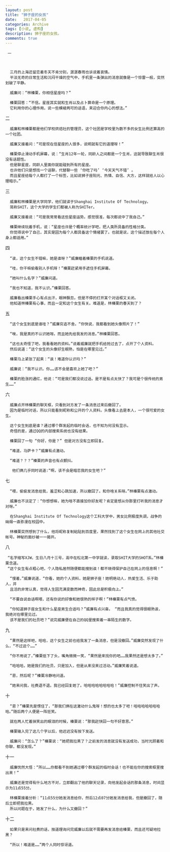 ```yaml
---
layout: post
title: "狮子座的女孩"
date:   2017-04-05
categories: Archive
tags: [小说, 虚构]
description: 狮子座的女孩。
comments: true
---
```


     一



      三月的上海还留恋着冬天不肯分别，潺潺春雨也诉说着哀情。
      平淡无奇的日常生活和沉闷干燥的空气中，手机里一条弹出的消息就像是一个惊雷一般，突然划破了平静。     

      威廉问：“林榛栗，你相信星座吗？”

      榛栗回答：“不信。星座其实就和生肖以及占卜算命是一个原理。
      它利用你的心理作用，说一些模棱两可的话语，来迎合你内心的想法。”



二



      威廉和林榛栗都是他们学校烘焙社的管理员，这个社团是学校里为数不多的女生比例还算高的一个社团。

      威廉又接着问：“可是现在信星座的人很多，说明就有它的道理呀！”

      榛栗停止滑动手机屏幕，说：“生肖12年一轮，同龄人之间都是一个生肖，这就导致聊生肖很没有话题性。
      但是聊星座，同龄人里面你就能碰到所有的星座。
      也许他们只是想找一个话聊，代替聊一些 ‘你吃了吗’ ‘今天天气不错’ 。
      而且星座给每个人都打了一个标签，比如说狮子座阳光、热情、自信、大方，这样就给人以心理暗示。”



三



      威廉和林榛栗是大学同学，他们就读于Shanghai Institute Of Technology。
      简称SHIT，这个大学的学生们都被人称为SHITer。

      威廉又接着说：“可是我常常看这些星座运势。感觉很准，每次都说中了我自己。”

      榛栗继续玩着手机，说：“星座也许是个概率统计学吧，把人类所具备的性格分类。
      你觉得说中了自己，其实是因为每个人都具备这个情绪罢了。也就是说，这个描述放在每个人身上都适用。”



四



      “诶，这个女生不错嘛，她是谁呀？”威廉瞄着榛栗的手机说道。

      “哇，你干嘛偷看别人手机呀！”榛栗赶紧用手遮住手机屏幕。

      “她叫什么名字？”威廉问道。

      “我也不知道，我不认识。”榛栗回答。

      威廉看出榛栗手心有点出汗，眼神飘忽。但是不停的打开某个对话框又关闭。
      他知道林榛栗有心事，而且一定和这个女生有关。难道是，林榛栗的春天到了？



五



      “这个女生到底是谁哇？”威廉穷追不舍。“你快说，我都看到她头像照片了！”

      “唉，我是真的不认识她呀。而且她先给我发的消息。”林榛栗回答。

      “这也太奇怪了吧，我看看她的资料。”说着威廉就把手机给抢过去了，点开了个人资料。
      然后说道：“这个女生的头像好生眼熟，怕是在哪里见过。”

      榛栗马上紧张了起来：“诶！难道你认识吗？”

      威廉说：“我不认识。你……该不会是喜欢上她了吧？”

      榛栗的脸涨的通红，他说：“可是我们都没说过话。是不是有点太快了？我可是个很传统的男生……”



六



      威廉点开林榛栗的聊天框，只看到对方发了一条消息过来后撤回了。
      因为是临时对话，所以只能看到昵称和公开的个人资料。头像看上去是本人，一个很可爱的女生。

      这个女生到底是谁？通过哪个群发起的临时会话，也不知为何没有显示。
      奇怪的是，通过QQ的内部搜索系统也没有结果。

      榛栗回了一句 “你好，你是？” 但是对方没有立即回复。

      “难道，马萨卡？”威廉有点激动。

      “难道？？？”榛栗的声音也有点颤抖。

       他们俩几乎同时说道:“啊，该不会是暗恋我的女生吧？”



七



      “喂，偷偷发消息给我，羞涩和心跳加速，所以撤回了。和你啥关系呀。”林榛栗有点激动。

      威廉也不淡定了：“你想想嘛，她为啥不直接加你好友呢？肯定是想从你那里打听我的消息才对呀。”

      在Shanghai Institute Of Technology这个工科大学中，男女比例极度失调，战争的硝烟一直弥漫在校园中。

      林榛栗突然想到了什么，他将昵称复制粘贴到百度里，果然找到了这个女生在网上的其他社交帐号。神秘的面纱被一一揭开。



八



     “名字缩写XJW，生日八月十三号，高中在松北第一中学就读，录取SHIT大学的SHOT系。”林榛栗念道。
     “这个女生有点粗心吧，个人隐私居然随便都能搜到诶！都不晓得保护自己在网上的信息啊！”

      “慢着，”威廉说道，“你看，她的个人资料，她是狮子座！她明艳动人，热爱生活、乐于助人，并
      且活的非常认真，觉得人生因充满变数而神奇，因此总是积极向上。”

      “不要自说自话啊喂，还有你说的好像和她很熟的样子啊！”林榛栗有点气愤。

      “你知道狮子座女生和什么星座男生合适吗？”威廉有点兴奋。 “而且我真的觉得很眼熟诶，我绝对在哪里见过。
      该不是我们的社员吧？”说完威廉便在自己的QQ里搜索着一串陌生的数字。



九



      “果然是这样吧，哈哈，这个女生之前也给我发了一条消息，但是没撤回。”威廉突然发现了什么，“不过这个……”

      “你不用说了，”榛栗低下了头，嘴角微微一笑，“果然是来找你的吧……我果然还是想太多了。”

      “哈哈哈，她是我们的社员，只是加入，但是从来没来过活动。”威廉笑着说道。

      “恩，然后呢？”榛栗冷静地问道。

      “她来问我，社费退不退。我已经回复她了。哈哈哈哈哈哈哈哈！”威廉控制不住笑出了声。



十



      “恩？”榛栗先是愣住了，“那我们俩在这激动什么鬼呀！想的也太多了吧！哈哈哈哈哈哈哈哈。”随后两个人便是一阵狂笑。

      就在两人忙着抹笑出的眼泪的时候，榛栗说：“那我赶快回一句不好意思。”

      榛栗输入完了这几个字以后，他迟迟没有按下发送。

      威廉问：“怎么了？”榛栗说：“她把我拉黑了？之前发的消息就没有发送成功，当时光顾着和你聊，都没发现。”



十一



      威廉恍然大悟：“所以……你都看不到她通过哪个群发起的临时会话！也不能在你的搜索框里搜出来！”

      威廉还是觉得有什么地方不对，立即翻出了他的聊天记录，向他发起会话的那条消息，时间显示为11点55分。

      林榛栗接着分析：“11点55分她发消息给你，然后12点07分她发消息给我，但是撤回了，随后立即把我拉黑。
      所以问题在于，她发了什么，为什么又撤回？”



十二



      如果只是来问社费的话，按道理询问完威廉以后就不需要再发消息给榛栗，而且还可疑地拉黑？

      “所以！难道是……”两个人同时惊讶道。

